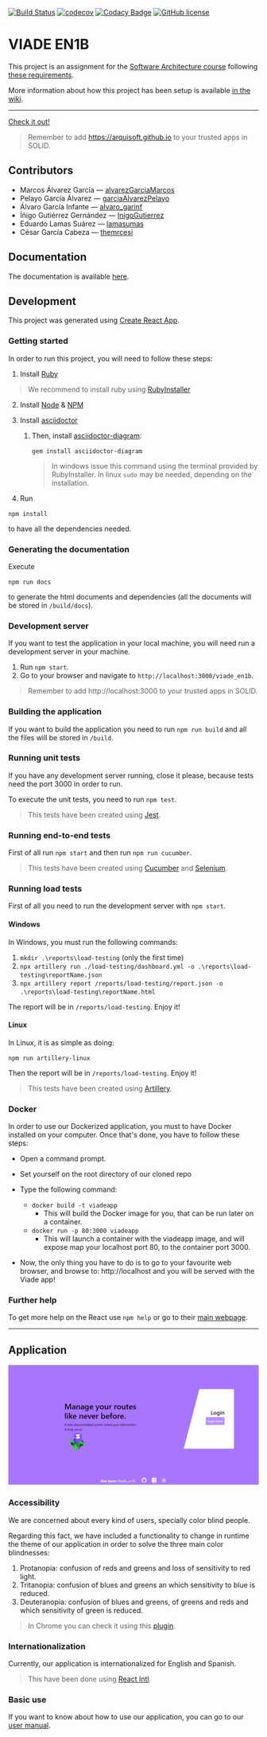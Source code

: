 [![Build Status](https://travis-ci.org/Arquisoft/viade_en1b.svg?branch=master)](https://travis-ci.org/Arquisoft/viade_en1b)
[![codecov](https://codecov.io/gh/Arquisoft/viade_en1b/branch/master/graph/badge.svg)](https://codecov.io/gh/Arquisoft/viade_en1b)
[![Codacy Badge](https://api.codacy.com/project/badge/Grade/eb242ef1364d43c4b134aa6b65acd970)](https://www.codacy.com/gh/Arquisoft/viade_en1b?utm_source=github.com&utm_medium=referral&utm_content=Arquisoft/viade_en1b&utm_campaign=Badge_Grade)
[![GitHub license](https://img.shields.io/github/license/Arquisoft/viade_en1b)](https://github.com/Arquisoft/viade_en1b/blob/master/LICENSE)

# VIADE EN1B

This project is an assignment for the [Software Architecture course](https://arquisoft.github.io/) following [these requirements](https://labra.solid.community/public/SoftwareArchitecture/AssignmentDescription/).

More information about how this project has been setup is available [in the wiki](https://github.com/Arquisoft/viade_en1b/wiki).

---

[Check it out!](https://arquisoft.github.io/viade_en1b/)

> Remember to add https://arquisoft.github.io to your trusted apps in SOLID.

## Contributors

- Marcos Álvarez García — [alvarezGarciaMarcos](https://github.com/alvarezGarciaMarcos)
- Pelayo García Álvarez — [garciaAlvarezPelayo](https://github.com/garciaAlvarezPelayo)
- Álvaro García Infante — [alvaro_garinf](https://github.com/alvarogarinf)
- Íñigo Gutiérrez Gernández — [InigoGutierrez](https://github.com/InigoGutierrez)
- Eduardo Lamas Suárez — [lamasumas](https://github.com/lamasumas)
- César García Cabeza — [themrcesi](https://github.com/themrcesi)

## Documentation

The documentation is available [here](https://arquisoft.github.io/viade_en1b/docs).

## Development

This project was generated using [Create React App](https://create-react-app.dev/).

### Getting started

In order to run this project, you will need to follow these steps:

1. Install [Ruby](https://www.ruby-lang.org/es/)

> We recommend to install ruby using [RubyInstaller](https://rubyinstaller.org/)

2. Install [Node](https://nodejs.org/) & [NPM](https://www.npmjs.com/)

1. Install [asciidoctor](https://asciidoctor.org/)

   1. Then, install [asciidoctor-diagram](https://asciidoctor.org/docs/asciidoctor-diagram/):
      ```shell
      gem install asciidoctor-diagram
      ```
      > In windows issue this command using the terminal provided by RubyInstaller. In linux `sudo` may be needed, depending on the installation.

1. Run

```shell
npm install
```

to have all the dependencies needed.

### Generating the documentation

Execute

```shell
npm run docs
```

to generate the html documents and dependencies (all the documents will be stored in `/build/docs`).

### Development server

If you want to test the application in your local machine, you will need run a development server in your machine.

1. Run `npm start`.
2. Go to your browser and navigate to `http://localhost:3000/viade_en1b`.

> Remember to add http://localhost:3000 to your trusted apps in SOLID.

### Building the application

If you want to build the application you need to run `npm run build` and all the files will be stored in `/build`.

### Running unit tests

If you have any development server running, close it please, because tests need the port 3000 in order to run.

To execute the unit tests, you need to run `npm test`.

> This tests have been created using [Jest](https://jestjs.io/).

### Running end-to-end tests

First of all run `npm start` and then run `npm run cucumber`.

> This tests have been created using [Cucumber](https://cucumber.io/) and [Selenium](https://www.selenium.dev/).

### Running load tests

First of all you need to run the development server with `npm start`.

#### Windows

In Windows, you must run the following commands:
1. `mkdir .\reports\load-testing` (only the first time)
2. `npx artillery run ./load-testing/dashboard.yml -o .\reports\load-testing\reportName.json`
3. `npx artillery report /reports/load-testing/report.json -o .\reports\load-testing\reportName.html`

The report will be in `/reports/load-testing`. Enjoy it!

#### Linux

In Linux, it is as simple as doing:
```
npm run artillery-linux
```
Then the report will be in `/reports/load-testing`. Enjoy it!
> This tests have been created using [Artillery](https://artillery.io/).

### Docker

In order to use our Dockerized application, you must to have Docker installed on your computer. Once that's done, you have to follow these steps:

- Open a command prompt.
- Set yourself on the root directory of our cloned repo
- Type the following command:

  - `docker build -t viadeapp`
    - This will build the Docker image for you, that can be run later on a container.
  - `docker run -p 80:3000 viadeapp`
    - This will launch a container with the viadeapp image, and will expose map your localhost port 80, to the container port 3000.

- Now, the only thing you have to do is to go to your favourite web browser, and browse to: http://localhost and you will be served with the Viade app!

### Further help

To get more help on the React use `npm help` or go to their [main webpage](https://es.reactjs.org/).

---

## Application

![mainApp](public/mainApp.png)

### Accessibility

We are concerned about every kind of users, specially color blind people.

Regarding this fact, we have included a functionality to change in runtime the theme of our application in order to solve the three main color blindnesses:

1. Protanopia: confusion of reds and greens and loss of sensitivity to red light.
2. Tritanopia: confusion of blues and greens an which sensitivity to blue is reduced.
3. Deuteranopia: confusion of blues and greens, of greens and reds and which sensitivity of green is reduced.

> In Chrome you can check it using this [plugin](https://chrome.google.com/webstore/detail/colorblinding/dgbgleaofjainknadoffbjkclicbbgaa).

### Internationalization

Currently, our application is internationalized for English and Spanish.

> This have been done using [React Intl](https://github.com/formatjs/react-intl).

### Basic use

If you want to know about how to use our application, you can go to our [user manual](https://lamasumas.github.io/Solid/).
